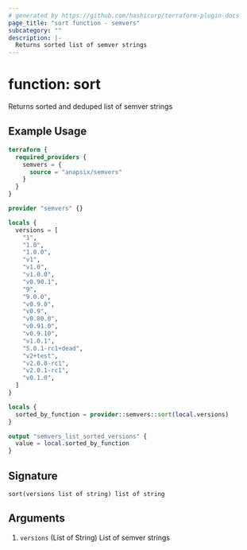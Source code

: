 ```yaml
---
# generated by https://github.com/hashicorp/terraform-plugin-docs
page_title: "sort function - semvers"
subcategory: ""
description: |-
  Returns sorted list of semver strings
---
```


# function: sort

Returns sorted and deduped list of semver strings

## Example Usage

```terraform
terraform {
  required_providers {
    semvers = {
      source = "anapsix/semvers"
    }
  }
}

provider "semvers" {}

locals {
  versions = [
    "1",
    "1.0",
    "1.0.0",
    "v1",
    "v1.0",
    "v1.0.0",
    "v0.90.1",
    "9",
    "9.0.0",
    "v0.9.0",
    "v0.9",
    "v0.80.0",
    "v0.91.0",
    "v0.9.10",
    "v1.0.1",
    "5.0.1-rc1+dead",
    "v2+test",
    "v2.0.0-rc1",
    "v2.0.1-rc1",
    "v0.1.0",
  ]
}

locals {
  sorted_by_function = provider::semvers::sort(local.versions)
}

output "semvers_list_sorted_versions" {
  value = local.sorted_by_function
}
```

## Signature

<!-- signature generated by tfplugindocs -->
```text
sort(versions list of string) list of string
```

## Arguments

<!-- arguments generated by tfplugindocs -->
1. `versions` (List of String) List of semver strings
